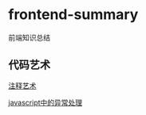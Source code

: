 # frontend-summary
前端知识总结

## 代码艺术

[注释艺术](https://github.com/lyyh/myblog/blob/master/%E4%BB%A3%E7%A0%81%E8%89%BA%E6%9C%AF/%E6%B3%A8%E9%87%8A%E8%89%BA%E6%9C%AF.md)   

[javascript中的异常处理](https://github.com/lyyh/myblog/blob/master/%E4%BB%A3%E7%A0%81%E8%89%BA%E6%9C%AF/js%20%08%E4%B8%AD%E7%9A%84%08%E5%BC%82%E5%B8%B8%E5%A4%84%E7%90%86.md)   


